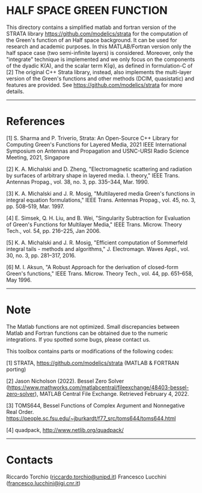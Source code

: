 
# HALF SPACE GREEN FUNCTION
This directory contains a simplified matlab and fortran version of the STRATA library https://github.com/modelics/strata for the computation of the Green's function of an Half space background. It can be used for research and academic purposes. In this MATLAB/Fortran version only the half space case (two semi-infinite layers) is considered. Moreover, only the "integrate" technique is implemented and we only focus on the components of the dyadic K(A), and the scalar term K(φ), as defined in formulation-C of [2]
The original C++ Strata library, instead, also implements the multi-layer version of the Green's functions and other methods (DCIM, quasistatic) and features are provided. See https://github.com/modelics/strata for more details. 

-------------------------------------------------------------------

# References
[1] S. Sharma and P. Triverio, Strata: An Open-Source C++ Library for Computing Green's Functions for Layered Media, 2021 IEEE International Symposium on Antennas and Propagation and USNC-URSI Radio Science Meeting, 2021, Singapore
	
[2] K. A. Michalski and D. Zheng, "Electromagnetic scattering and radiation by surfaces of arbitrary shape in layered media. I. theory," IEEE Trans. Antennas Propag., vol. 38, no. 3, pp. 335–344, Mar. 1990.

[3] K. A. Michalski and J. R. Mosig, "Multilayered media Green's functions in integral equation formulations," IEEE Trans. Antennas Propag., vol. 45, no. 3, pp. 508–519, Mar. 1997.

[4] E. Simsek, Q. H. Liu, and B. Wei, "Singularity Subtraction for Evaluation of Green's Functions for Multilayer Media," IEEE Trans. Microw. Theory Tech., vol. 54, pp. 216–225, Jan 2006.

[5] K. A. Michalski and J. R. Mosig, "Efficient computation of Sommerfeld integral tails - methods and algorithms," J. Electromagn. Waves Appl., vol. 30, no. 3, pp. 281–317, 2016.

[6] M. I. Aksun, "A Robust Approach for the derivation of closed-form Green's functions," IEEE Trans. Microw. Theory Tech., vol. 44, pp. 651–658, May 1996.	

-------------------------------------------------------------------

# Note
The Matlab functions are not optimized. 
Small discrepancies between Matlab and Fortran functions can be obtained due to the numeric integrations. 
If you spotted some bugs, please contact us. 

This toolbox contains parts or modifications of the following codes:

[1] STRATA, https://github.com/modelics/strata (MATLAB & FORTRAN porting)

[2] Jason Nicholson (2022). Bessel Zero Solver (https://www.mathworks.com/matlabcentral/fileexchange/48403-bessel-zero-solver), MATLAB Central File Exchange. Retrieved February 4, 2022.

[3] TOMS644, Bessel Functions of Complex Argument and Nonnegative Real Order. https://people.sc.fsu.edu/~jburkardt/f77_src/toms644/toms644.html

[4] quadpack, http://www.netlib.org/quadpack/

-------------------------------------------------------------------

# Contacts
Riccardo Torchio (riccardo.torchio@unipd.it)
Francesco Lucchini (francesco.lucchini@igi.cnr.it)
